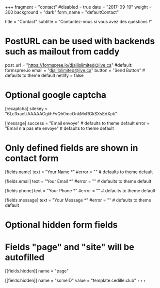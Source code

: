 +++
fragment = "contact"
#disabled = true
date = "2017-09-10"
weight = 300
background = "dark"
form_name = "defaultContact"

title = "Contact"
subtitle  = "Contactez-nous si vous avez des questions !"

# PostURL can be used with backends such as mailout from caddy
post_url = "https://formspree.io/djalilolimited@live.ca" #default: formspree.io
email = "djalilolimited@live.ca"
button = "Send Button" # defaults to theme default
netlify = false

# Optional google captcha
[recaptcha]
  sitekey = "6Lc3xacUAAAAACgkhFvQh0mcOnkMxRGkSXsEdXpk"

[message]
  success = "Email envoye" # defaults to theme default
  error = "Email n'a pas ete envoye" # defaults to theme default

# Only defined fields are shown in contact form
[fields.name]
  text = "Your Name *"
  #error = "" # defaults to theme default

[fields.email]
  text = "Your Email *"
  #error = "" # defaults to theme default

[fields.phone]
  text = "Your Phone *"
  #error = "" # defaults to theme default

[fields.message]
  text = "Your Message *"
  #error = "" # defaults to theme default

# Optional hidden form fields
# Fields "page" and "site" will be autofilled
[[fields.hidden]]
  name = "page"

[[fields.hidden]]
  name = "someID"
  value = "template.cedille.club"
+++
